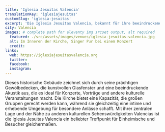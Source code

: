 ```yaml
---
title: 'Iglesia Jesuitas Valencia'
translationKey: 'iglesiajesuitas'
customSlug: 'iglesia-jesuitas'
excerpt: 'Die Iglesia Jesuitas Valencia, bekannt für ihre beeindruckende Architektur und spirituelle Atmosphäre, stellt einen außergewöhnlichen Veranstaltungsort im Herzen von Valencia dar.'
city: Valencia
images: # complete path for eleventy img srcset output, alt required
  featured: ./src/assets/images/venues/iglesia-jesuitas-valencia.jpg
  alt: Im Inneren der Kirche, Singer Pur bei einem Konzert
  credit:
links:
  web: https://iglesiajesuitasvalencia.org
  twitter:
  facebook:
  instagram:
---
```


Dieses historische Gebäude zeichnet sich durch seine prächtigen Gewölbedecken, die kunstvollen Glasfenster und eine beeindruckende Akustik aus, die es ideal für Konzerte, Vorträge und andere kulturelle Veranstaltungen macht. Die Kirche bietet eine Kapazität, die großen Gruppen gerecht werden kann, während sie gleichzeitig eine intime und erhebende Umgebung für besondere Anlässe schafft. Mit ihrer zentralen Lage und der Nähe zu anderen kulturellen Sehenswürdigkeiten Valencias ist die Iglesia Jesuitas Valencia ein beliebter Treffpunkt für Einheimische und Besucher gleichermaßen.

